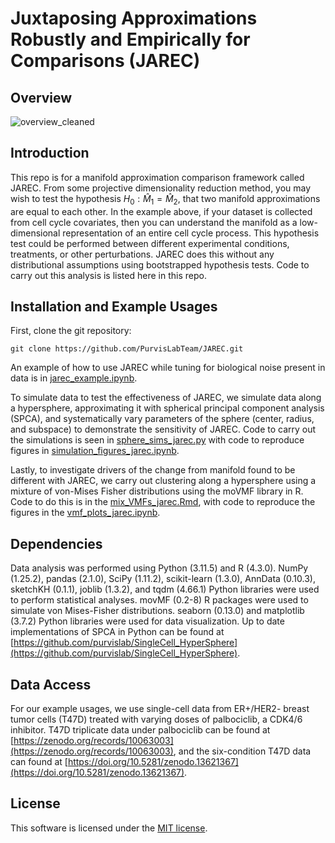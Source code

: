 # Juxtaposing Approximations Robustly and Empirically for Comparisons (JAREC)

## Overview
![overview_cleaned](https://github.com/user-attachments/assets/f3da5df0-ba52-4faa-8e50-6d3d887054f2)

## Introduction 
This repo is for a manifold approximation comparison framework called JAREC. From some projective dimensionality reduction method, you may wish to test the hypothesis $H_0: \hat{M}_1 = \hat{M}_2$, that two manifold approximations are equal to each other. In the example above, if your dataset is collected from cell cycle covariates, then you can understand the manifold as a low-dimensional representation of an entire cell cycle process. This hypothesis test could be performed between different experimental conditions, treatments, or other perturbations. JAREC does this without any distributional assumptions using bootstrapped hypothesis tests. Code to carry out this analysis is listed here in this repo.

## Installation and Example Usages
First, clone the git repository:
```
git clone https://github.com/PurvisLabTeam/JAREC.git
```

An example of how to use JAREC while tuning for biological noise present in data is in [jarec_example.ipynb](./jarec_example.ipynb). 

To simulate data to test the effectiveness of JAREC, we simulate data along a hypersphere, approximating it with spherical principal component analysis (SPCA), and systematically vary parameters of the sphere (center, radius, and subspace) to demonstrate the sensitivity of JAREC. Code to carry out the simulations is seen in [sphere_sims_jarec.py](./sphere_sims_jarec.py) with code to reproduce figures in [simulation_figures_jarec.ipynb](./simulation_figures_jarec.ipynb).

Lastly, to investigate drivers of the change from manifold found to be different with JAREC, we carry out clustering along a hypersphere using a mixture of von-Mises Fisher distributions using the moVMF library in R. Code to do this is in the [mix_VMFs_jarec.Rmd](./mix_VMFs_jarec.Rmd), with code to reproduce the figures in the [vmf_plots_jarec.ipynb](./vmf_plots_jarec.ipynb).

## Dependencies 
Data analysis was performed using Python (3.11.5) and R (4.3.0). NumPy (1.25.2), pandas (2.1.0), SciPy (1.11.2), scikit-learn (1.3.0), AnnData (0.10.3), sketchKH (0.1.1), joblib (1.3.2), and tqdm (4.66.1) Python libraries were used to perform statistical analyses. movMF (0.2-8) R packages were used to simulate von Mises-Fisher distributions. seaborn (0.13.0) and matplotlib (3.7.2) Python libraries were used for data visualization. Up to date implementations of SPCA in Python can be found at [https://github.com/purvislab/SingleCell_HyperSphere](https://github.com/purvislab/SingleCell_HyperSphere). 

## Data Access
For our example usages, we use single-cell data from ER+/HER2- breast tumor cells (T47D) treated with varying doses of palbociclib, a CDK4/6 inhibitor. T47D triplicate data under palbociclib can be found at [https://zenodo.org/records/10063003](https://zenodo.org/records/10063003), and the six-condition T47D data can found at [https://doi.org/10.5281/zenodo.13621367](https://doi.org/10.5281/zenodo.13621367). 

## License 
This software is licensed under the [MIT license](https://opensource.org/licenses/MIT).
